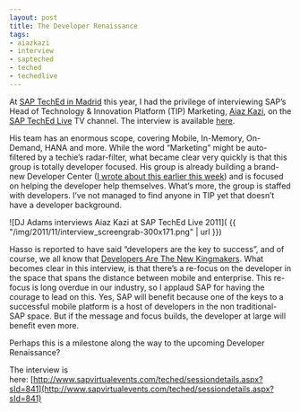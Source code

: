 ```yaml
---
layout: post
title: The Developer Renaissance
tags:
- aiazkazi
- interview
- sapteched
- teched
- techedlive
---
```



At [SAP TechEd in Madrid](http://www.sapteched.com/emea) this year, I had the privilege of interviewing SAP’s Head of Technology & Innovation Platform (TIP) Marketing,﻿ [Aiaz Kazi](http://www.sdn.sap.com/irj/scn/weblogs?blog=/pub/u/251736460), on the [SAP TechEd Live](http://www.sapteched.com/online) TV channel. The interview is available [here](http://www.sapvirtualevents.com/teched/sessiondetails.aspx?sId=841).

His team has an enormous scope, covering Mobile, In-Memory, On-Demand, HANA and more. While the word “Marketing” might be auto-filtered by a techie’s radar-filter, what became clear very quickly is that this group is totally developer focused. His group is already building a brand-new Developer Center ([I wrote about this earlier this week](/2011/11/08/sap-developer-center/)) and is focused on helping the developer help themselves. What’s more, the group is staffed with developers. I’ve not managed to find anyone in TIP yet that doesn’t have a developer background.

![DJ Adams interviews Aiaz Kazi at SAP TechEd Live 2011]( {{ "/img/2011/11/interview_screengrab-300x171.png" | url }})

Hasso is reported to have said “developers are the key to success”, and of course, we all know that [Developers Are The New Kingmakers](http://www.google.co.uk/search?gcx=c&sourceid=chrome&ie=UTF-8&q=%22developers+are+the+new+kingmakers%22). What becomes clear in this interview, is that there’s a re-focus on the developer in the space that spans the distance between mobile and enterprise. This re-focus is long overdue in our industry, so I applaud SAP for having the courage to lead on this. Yes, SAP will benefit because one of the keys to a successful mobile platform is a host of developers in the non traditional-SAP space. But if the message and focus builds, the developer at large will benefit even more.

Perhaps this is a milestone along the way to the upcoming Developer Renaissance?

The interview is here: [http://www.sapvirtualevents.com/teched/sessiondetails.aspx?sId=841](http://www.sapvirtualevents.com/teched/sessiondetails.aspx?sId=841)

 



